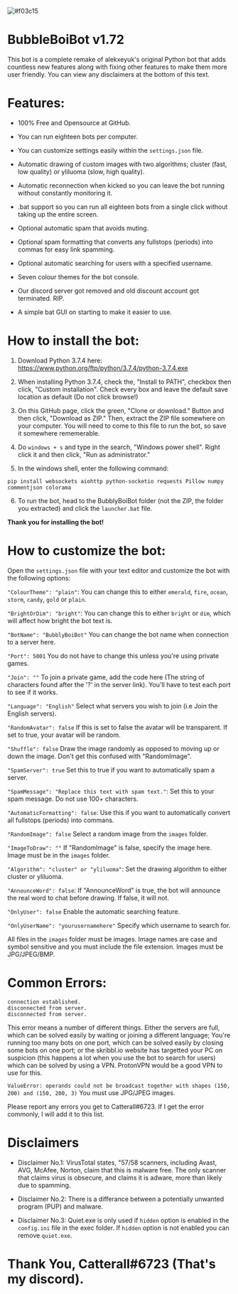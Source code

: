 ![#f03c15](https://placehold.it/15/f03c15/000000?text=dasdaads)
# BubbleBoiBot v1.72
This bot is a complete remake of alekxeyuk's original Python bot that adds countless new features along with fixing other features to make them more user friendly. You can view any disclaimers at the bottom of this text.


# Features:
- 100% Free and Opensource at GitHub.
+ You can run eighteen bots per computer.
- You can customize settings easily within the `settings.json` file.
+ Automatic drawing of custom images with two algorithms; cluster (fast, low quality) or yliluoma (slow, high quality).
- Automatic reconnection when kicked so you can leave the bot running without constantly monitoring it.
+ .bat support so you can run all eighteen bots from a single click without taking up the entire screen.
- Optional automatic spam that avoids muting.
+ Optional spam formatting that converts any fullstops (periods) into commas for easy link spamming.
- Optional automatic searching for users with a specified username.
+ Seven colour themes for the bot console.
- Our discord server got removed and old discount account got terminated. RIP.
+ A simple bat GUI on starting to make it easier to use.


# How to install the bot:
1. Download Python 3.7.4 here: https://www.python.org/ftp/python/3.7.4/python-3.7.4.exe

2. When installing Python 3.7.4, check the, "Install to PATH", checkbox then click, "Custom installation". Check every box and leave the default save location as default (Do not click browse!)

3. On this GitHub page, click the green, "Clone or download." Button and then click, "Download as ZIP." Then, extract the ZIP file somewhere on your computer. You will need to come to this file to run the bot, so save it somewhere rememerable.

4. Do `windows + s` and type in the search, "Windows power shell". Right click it and then click, "Run as administrator."

5. In the windows shell, enter the following command:
```
pip install websockets aiohttp python-socketio requests Pillow numpy commentjson colorama
```
6. To run the bot, head to the BubblyBoiBot folder (not the ZIP, the folder you extracted) and click the `launcher.bat` file.


**Thank you for installing the bot!**


# How to customize the bot:
Open the `settings.json` file with your text editor and customize the bot with the following options:

`"ColourTheme": "plain"`: You can change this to either `emerald`, `fire`, `ocean`, `storm`, `candy`, `gold` or `plain`.

`"BrightOrDim": "bright"`: You can change this to either `bright` or `dim`, which will affect how bright the bot text is.

`"BotName": "BubblyBoiBot"` You can change the bot name when connection to a server here.

`"Port": 5001` You do not have to change this unless you're using private games.

`"Join": ""` To join a private game, add the code here (The string of characters found after the '?' in the server link). You'll have to test each port to see if it works.

`"Language": "English"` Select what servers you wish to join (i.e Join the English servers).

`"RandomAvatar": false` If this is set to false the avatar will be transparent. If set to true, your avatar will be random.

`"Shuffle": false` Draw the image randomly as opposed to moving up or down the image. Don't get this confused with "RandomImage".

`"SpamServer": true` Set this to true if you want to automatically spam a server.

`"SpamMessage": "Replace this text with spam text."`: Set this to your spam message. Do not use 100+ characters.

`"AutomaticFormatting": false`: Use this if you want to automatically convert all fullstops (periods) into commans.

`"RandomImage": false` Select a random image from the `images` folder.

`"ImageToDraw": ""` If "RandomImage" is false, specify the image here. Image must be in the `images` folder.

`"Algorithm": "cluster" or "yliluoma"`: Set the drawing algorithm to either cluster or yliluoma.

`"AnnounceWord": false`: If "AnnounceWord" is true, the bot will announce the real word to chat before drawing. If false, it will not.

`"OnlyUser": false` Enable the automatic searching feature.

`"OnlyUserName": "yourusernamehere"` Specify which username to search for.


All files in the `images` folder must be images.
Image names are case and symbol sensitive and you must include the file extension.
Images must be JPG/JPEG/BMP.


# Common Errors:
```
connection established.
disconnected from server.
disconnected from server.
```
This error means a number of different things. Either the servers are full, which can be solved easily by waiting or joining a different language; You're running too many bots on one port, which can be solved easily by closing some bots on one port; or the skribbl.io website has targetted your PC on suspicion (this happens a lot when you use the bot to search for users) which can be solved by using a VPN. ProtonVPN would be a good VPN to use for this.

`ValueError: operands could not be broadcast together with shapes (150, 200) and (150, 200, 3)` You must use JPG/JPEG images.

Please report any errors you get to Catterall#6723. If I get the error commonly, I will add it to this list.


# Disclaimers
- Disclaimer No.1: VirusTotal states, "57/58 scanners, including Avast, AVG, McAfee, Norton, claim that this is malware free. The only scanner that claims virus is obsecure, and claims it is adware, more than likely due to spamming.


- Disclaimer No.2: There is a differance between a potentially unwanted program (PUP) and malware.


- Disclaimer No.3: Quiet.exe is only used if `hidden` option is enabled in the `config.ini` file in the exec folder. If `hidden` option is not enabled you can remove `quiet.exe`.


# Thank You, Catterall#6723 (That's my discord).
